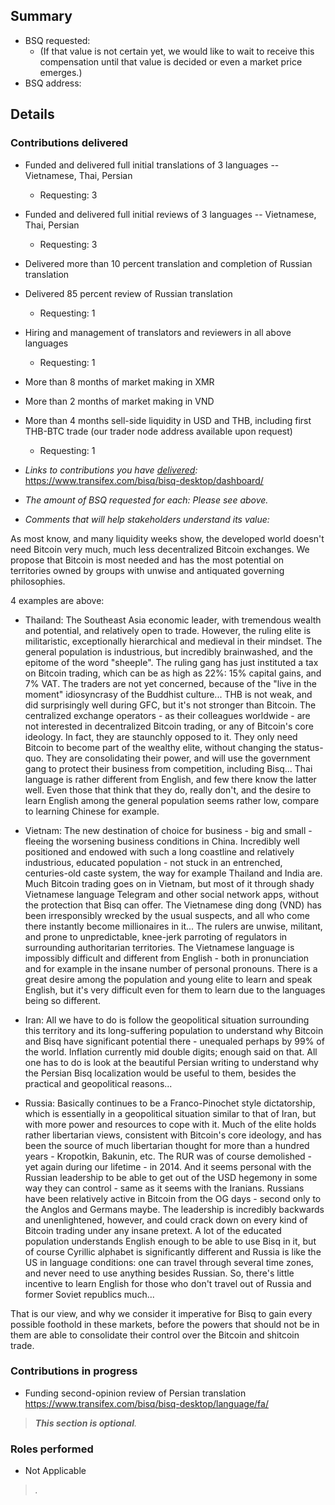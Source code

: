 ## Summary

 - BSQ requested:
    - (If that value is not certain yet, we would like to wait to receive this compensation until that value is decided or even a market price emerges.)
 - BSQ address:

## Details

### Contributions delivered

 - Funded and delivered full initial translations of 3 languages -- Vietnamese, Thai, Persian
    - Requesting: 3 
 - Funded and delivered full initial reviews of 3 languages -- Vietnamese, Thai, Persian
    - Requesting: 3 
 - Delivered more than 10 percent translation and completion of Russian translation
 - Delivered 85 percent review of Russian translation
    - Requesting: 1
 - Hiring and management of translators and reviewers in all above languages
    - Requesting: 1
 - More than 8 months of market making in XMR
 - More than 2 months of market making in VND 
 - More than 4 months sell-side liquidity in USD and THB, including first THB-BTC trade
 (our trader node address available upon request)
    - Requesting: 1
 
 - _Links to contributions you have [delivered](https://www.transifex.com/bisq/bisq-desktop/dashboard/):_
https://www.transifex.com/bisq/bisq-desktop/dashboard/
 - _The amount of BSQ requested for each: Please see above._
 - _Comments that will help stakeholders understand its value:_

As most know, and many liquidity weeks show, the developed world doesn't need Bitcoin very much, much less decentralized Bitcoin exchanges. We propose that Bitcoin is most needed and has the most potential on territories owned by groups with unwise and antiquated governing philosophies.

4 examples are above:

- Thailand: The Southeast Asia economic leader, with tremendous wealth and potential, and relatively open to trade. However, the ruling elite is militaristic, exceptionally hierarchical and medieval in their mindset. The general population is industrious, but incredibly brainwashed, and the epitome of the word "sheeple". The ruling gang has just instituted a tax on Bitcoin trading, which can be as high as 22%: 15% capital gains, and 7% VAT. The traders are not yet concerned, because of the "live in the moment" idiosyncrasy of the Buddhist culture...
THB is not weak, and did surprisingly well during GFC, but it's not stronger than Bitcoin. 
The centralized exchange operators - as their colleagues worldwide - are not interested in decentralized Bitcoin trading, or any of Bitcoin's core ideology. In fact, they are staunchly opposed to it. They only need Bitcoin to become part of the wealthy elite, without changing the status-quo. They are consolidating their power, and will use the government gang to protect their business from competition, including Bisq...
Thai language is rather different from English, and few there know the latter well. Even those that think that they do, really don't, and the desire to learn English among the general population seems rather low, compare to learning Chinese for example.

- Vietnam: The new destination of choice for business - big and small - fleeing the worsening business conditions in China.
Incredibly well positioned and endowed with such a long coastline and relatively industrious, educated population - not stuck in an entrenched, centuries-old caste system, the way for example Thailand and India are.
Much Bitcoin trading goes on in Vietnam, but most of it through shady Vietnamese language Telegram and other social network apps, without the protection that Bisq can offer.
The Vietnamese ding dong (VND) has been irresponsibly wrecked by the usual suspects, and all who come there instantly become millionaires in it...
The rulers are unwise, militant, and prone to unpredictable, knee-jerk parroting of regulators in surrounding authoritarian territories.
The Vietnamese language is impossibly difficult and different from English - both in pronunciation and for example in the insane number of personal pronouns. There is a great desire among the population and young elite to learn and speak English, but it's very difficult even for them to learn due to the languages being so different. 

- Iran: All we have to do is follow the geopolitical situation surrounding this territory and its long-suffering population to understand why Bitcoin and Bisq have significant potential there - unequaled perhaps by 99% of the world.
Inflation currently mid double digits; enough said on that.
All one has to do is look at the beautiful Persian writing to understand why the Persian Bisq localization would be useful to them, besides the practical and geopolitical reasons...

- Russia: Basically continues to be a Franco-Pinochet style dictatorship, which is essentially in a geopolitical situation similar to that of Iran, but with more power and resources to cope with it. Much of the elite holds rather libertarian views, consistent with Bitcoin's core ideology, and has been the source of much libertarian thought for more than a hundred years - Kropotkin, Bakunin, etc.
The RUR was of course demolished - yet again during our lifetime - in 2014. And it seems personal with the Russian leadership to be able to get out of the USD hegemony in some way they can control - same as it seems with the Iranians.
Russians have been relatively active in Bitcoin from the OG days - second only to the Anglos and Germans maybe. The leadership is incredibly backwards and unenlightened, however, and could crack down on every kind of Bitcoin trading under any insane pretext. 
A lot of the educated population understands English enough to be able to use Bisq in it, but of course Cyrillic alphabet is significantly different and Russia is like the US in language conditions: one can travel through several time zones, and never need to use anything besides Russian. So, there's little incentive to learn English for those who don't travel out of Russia and former Soviet republics much...

That is our view, and why we consider it imperative for Bisq to gain every possible foothold in these markets, before the powers that should not be in them are able to consolidate their control over the Bitcoin and shitcoin trade.

### Contributions in progress

 - Funding second-opinion review of Persian translation
 https://www.transifex.com/bisq/bisq-desktop/language/fa/
 
> _**This section is optional**._


### Roles performed

 - Not Applicable

> _._

